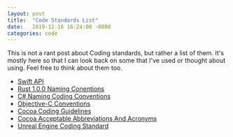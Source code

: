 ```yaml
---
layout: post
title:  "Code Standards List"
date:   2019-12-16 16:24:00 -0800
categories: code
---
```


This is not a rant post about Coding standards, but rather a list of them.
It's mostly here so that I can look back on some that I've used or thought
about using. Feel free to think about them too.

* [Swift API][swift_api]
* [Rust 1.0.0 Naming Conentions][rust_1_naming_conventions]
* [C# Naming Coding Conventions][c_sharp_coding_conventions]
* [Objective-C Conventions][objc_conventions]
* [Cocoa Coding Guidelines][cocoa_coding_guidelines]
* [Cocoa Acceptable Abbreviations And Acronyms][cocoa_acceptable_abbrev_and_acron]
* [Unreal Engine Coding Standard][unreal_engine]

[swift_api]: https://swift.org/documentation/api-design-guidelines/
[rust_1_naming_conventions]: https://doc.rust-lang.org/1.0.0/style/style/naming/README.html
[c_sharp_coding_conventions]: https://docs.microsoft.com/en-us/dotnet/csharp/programming-guide/inside-a-program/coding-conventions
[objc_conventions]: https://developer.apple.com/library/archive/documentation/Cocoa/Conceptual/ProgrammingWithObjectiveC/Conventions/Conventions.html
[cocoa_coding_guidelines]: https://developer.apple.com/library/archive/documentation/Cocoa/Conceptual/CodingGuidelines/CodingGuidelines.html#//apple_ref/doc/uid/10000146-SW1
[cocoa_acceptable_abbrev_and_acron]: https://developer.apple.com/library/archive/documentation/Cocoa/Conceptual/CodingGuidelines/Articles/APIAbbreviations.html#//apple_ref/doc/uid/20001285-BCIHCGAE
[unreal_engine]: https://docs.unrealengine.com/en-US/Programming/Development/CodingStandard/index.html
